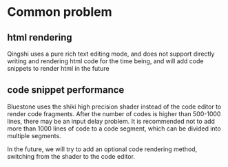 # Common problem

## html rendering

Qingshi uses a pure rich text editing mode, and does not support directly writing and rendering html code for the time being, and will add code snippets to render html in the future



## code snippet performance

Bluestone uses the shiki high precision shader instead of the code editor to render code fragments. After the number of codes is higher than 500-1000 lines, there may be an input delay problem. It is recommended not to add more than 1000 lines of code to a code segment, which can be divided into multiple segments.

In the future, we will try to add an optional code rendering method, switching from the shader to the code editor.